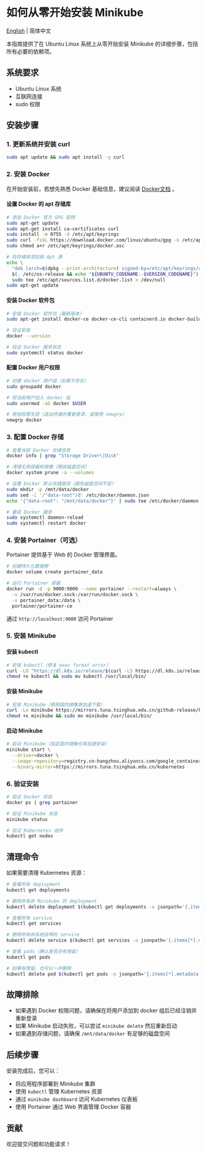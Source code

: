 # 如何从零开始安装 Minikube

[English](readme.md) | 简体中文

本指南提供了在 Ubuntu Linux 系统上从零开始安装 Minikube 的详细步骤，包括所有必要的依赖项。

## 系统要求

- Ubuntu Linux 系统
- 互联网连接
- sudo 权限

## 安装步骤

### 1. 更新系统并安装 curl

```bash
sudo apt update && sudo apt install -y curl
```

### 2. 安装 Docker

在开始安装前，若想先熟悉 Docker 基础信息，建议阅读 [Docker文档](docker.md) 。 

#### 设置 Docker 的 apt 存储库

```bash
# 添加 Docker 官方 GPG 密钥
sudo apt-get update
sudo apt-get install ca-certificates curl
sudo install -m 0755 -d /etc/apt/keyrings
sudo curl -fsSL https://download.docker.com/linux/ubuntu/gpg -o /etc/apt/keyrings/docker.asc
sudo chmod a+r /etc/apt/keyrings/docker.asc

# 将存储库添加到 Apt 源
echo \
  "deb [arch=$(dpkg --print-architecture) signed-by=/etc/apt/keyrings/docker.asc] https://download.docker.com/linux/ubuntu \
  $(. /etc/os-release && echo "${UBUNTU_CODENAME:-$VERSION_CODENAME}") stable" | \
  sudo tee /etc/apt/sources.list.d/docker.list > /dev/null
sudo apt-get update
```

#### 安装 Docker 软件包

```bash
# 安装 Docker 软件包（最新版本）
sudo apt-get install docker-ce docker-ce-cli containerd.io docker-buildx-plugin docker-compose-plugin

# 验证安装
docker --version

# 验证 Docker 服务状态
sudo systemctl status docker
```

#### 配置 Docker 用户权限

```bash
# 创建 docker 用户组（如果不存在）
sudo groupadd docker

# 将当前用户加入 docker 组
sudo usermod -aG docker $USER

# 使组权限生效（退出终端并重新登录，或使用 newgrp）
newgrp docker
```

### 3. 配置 Docker 存储

```bash
# 查看当前 Docker 存储信息
docker info | grep "Storage Driver\|Disk"

# 清理无用容器和镜像（释放磁盘空间）
docker system prune -a --volumes

# 设置 Docker 默认存储路径（避免磁盘空间不足）
sudo mkdir -p /mnt/data/docker
sudo sed -i '/"data-root"/d' /etc/docker/daemon.json
echo '{"data-root": "/mnt/data/docker"}' | sudo tee /etc/docker/daemon.json

# 重启 Docker 服务
sudo systemctl daemon-reload
sudo systemctl restart docker
```

### 4. 安装 Portainer（可选）

Portainer 提供基于 Web 的 Docker 管理界面。

```bash
# 创建持久化数据卷
docker volume create portainer_data

# 运行 Portainer 容器
docker run -d -p 9000:9000 --name portainer --restart=always \
  -v /var/run/docker.sock:/var/run/docker.sock \
  -v portainer_data:/data \
  portainer/portainer-ce
```

通过 `http://localhost:9000` 访问 Portainer

### 5. 安装 Minikube

#### 安装 kubectl

```bash
# 安装 kubectl（修复 exec format error）
curl -LO "https://dl.k8s.io/release/$(curl -LS https://dl.k8s.io/release/stable.txt)/bin/linux/amd64/kubectl"
chmod +x kubectl && sudo mv kubectl /usr/local/bin/
```

#### 安装 Minikube

```bash
# 安装 Minikube（使用国内镜像源加速下载）
curl -Lo minikube https://mirrors.tuna.tsinghua.edu.cn/github-release/kubeadm/minikube/releases/latest/minikube-linux-amd64
chmod +x minikube && sudo mv minikube /usr/local/bin/
```

#### 启动 Minikube

```bash
# 启动 Minikube（指定国内镜像仓库加速安装）
minikube start \
  --driver=docker \
  --image-repository=registry.cn-hangzhou.aliyuncs.com/google_containers \
  --binary-mirror=https://mirrors.tuna.tsinghua.edu.cn/kubernetes
```

### 6. 验证安装

```bash
# 验证 Docker 状态
docker ps | grep portainer

# 验证 Minikube 状态
minikube status

# 验证 Kubernetes 组件
kubectl get nodes
```

## 清理命令

如果需要清理 Kubernetes 资源：

```bash
# 查看所有 deployment
kubectl get deployments

# 删除所有非 Minikube 的 deployment
kubectl delete deployment $(kubectl get deployments -o jsonpath='{.items[*].metadata.name}')

# 查看所有 service
kubectl get services

# 删除所有非系统自带的 service
kubectl delete service $(kubectl get services -o jsonpath='{.items[*].metadata.name}' | grep -v 'kubernetes')

# 查看 pods（确认是否还有残留）
kubectl get pods

# 如果有残留，也可以一并删除
kubectl delete pod $(kubectl get pods -o jsonpath='{.items[*].metadata.name}')
```

## 故障排除

- 如果遇到 Docker 权限问题，请确保在将用户添加到 docker 组后已经注销并重新登录
- 如果 Minikube 启动失败，可以尝试 `minikube delete` 然后重新启动
- 如果遇到存储问题，请确保 `/mnt/data/docker` 有足够的磁盘空间

## 后续步骤

安装完成后，您可以：
- 将应用程序部署到 Minikube 集群
- 使用 `kubectl` 管理 Kubernetes 资源
- 通过 `minikube dashboard` 访问 Kubernetes 仪表板
- 使用 Portainer 通过 Web 界面管理 Docker 容器

## 贡献

欢迎提交问题和功能请求！
